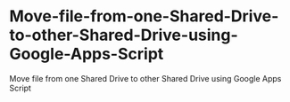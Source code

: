 # Move-file-from-one-Shared-Drive-to-other-Shared-Drive-using-Google-Apps-Script
Move file from one Shared Drive to other Shared Drive using Google Apps Script

